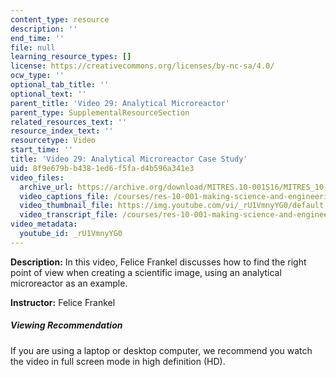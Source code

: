 ```yaml
---
content_type: resource
description: ''
end_time: ''
file: null
learning_resource_types: []
license: https://creativecommons.org/licenses/by-nc-sa/4.0/
ocw_type: ''
optional_tab_title: ''
optional_text: ''
parent_title: 'Video 29: Analytical Microreactor'
parent_type: SupplementalResourceSection
related_resources_text: ''
resource_index_text: ''
resourcetype: Video
start_time: ''
title: 'Video 29: Analytical Microreactor Case Study'
uid: 8f9e679b-b438-1ed6-f5fa-d4b596a341e3
video_files:
  archive_url: https://archive.org/download/MITRES.10-001S16/MITRES_10-001S16_Track34_300k.mp4
  video_captions_file: /courses/res-10-001-making-science-and-engineering-pictures-a-practical-guide-to-presenting-your-work-spring-2016/a90f0f83f50254cc96734f131632ded5_rU1VmnyYG0.vtt
  video_thumbnail_file: https://img.youtube.com/vi/_rU1VmnyYG0/default.jpg
  video_transcript_file: /courses/res-10-001-making-science-and-engineering-pictures-a-practical-guide-to-presenting-your-work-spring-2016/b52529635ca34fb1cb19ccb003a298b7_rU1VmnyYG0.pdf
video_metadata:
  youtube_id: _rU1VmnyYG0
---
```


**Description:** In this video, Felice Frankel discusses how to find the right point of view when creating a scientific image, using an analytical microreactor as an example.

**Instructor:** Felice Frankel

##### Viewing Recommendation

If you are using a laptop or desktop computer, we recommend you watch the video in full screen mode in high definition (HD).

